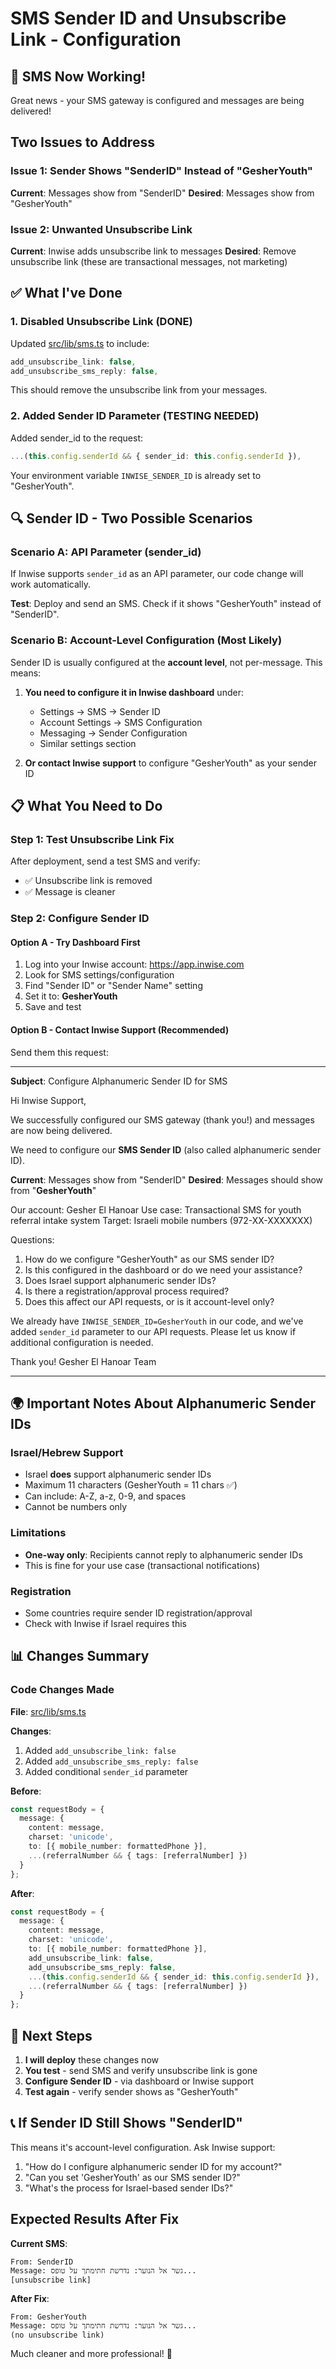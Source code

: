 # SMS Sender ID and Unsubscribe Link - Configuration

## 🎉 SMS Now Working!

Great news - your SMS gateway is configured and messages are being delivered!

## Two Issues to Address

### Issue 1: Sender Shows "SenderID" Instead of "GesherYouth"

**Current**: Messages show from "SenderID"
**Desired**: Messages show from "GesherYouth"

### Issue 2: Unwanted Unsubscribe Link

**Current**: Inwise adds unsubscribe link to messages
**Desired**: Remove unsubscribe link (these are transactional messages, not marketing)

## ✅ What I've Done

### 1. Disabled Unsubscribe Link (DONE)

Updated [src/lib/sms.ts](src/lib/sms.ts) to include:
```typescript
add_unsubscribe_link: false,
add_unsubscribe_sms_reply: false,
```

This should remove the unsubscribe link from your messages.

### 2. Added Sender ID Parameter (TESTING NEEDED)

Added sender_id to the request:
```typescript
...(this.config.senderId && { sender_id: this.config.senderId }),
```

Your environment variable `INWISE_SENDER_ID` is already set to "GesherYouth".

## 🔍 Sender ID - Two Possible Scenarios

### Scenario A: API Parameter (sender_id)

If Inwise supports `sender_id` as an API parameter, our code change will work automatically.

**Test**: Deploy and send an SMS. Check if it shows "GesherYouth" instead of "SenderID".

### Scenario B: Account-Level Configuration (Most Likely)

Sender ID is usually configured at the **account level**, not per-message. This means:

1. **You need to configure it in Inwise dashboard** under:
   - Settings → SMS → Sender ID
   - Account Settings → SMS Configuration
   - Messaging → Sender Configuration
   - Similar settings section

2. **Or contact Inwise support** to configure "GesherYouth" as your sender ID

## 📋 What You Need to Do

### Step 1: Test Unsubscribe Link Fix

After deployment, send a test SMS and verify:
- ✅ Unsubscribe link is removed
- ✅ Message is cleaner

### Step 2: Configure Sender ID

#### Option A - Try Dashboard First
1. Log into your Inwise account: https://app.inwise.com
2. Look for SMS settings/configuration
3. Find "Sender ID" or "Sender Name" setting
4. Set it to: **GesherYouth**
5. Save and test

#### Option B - Contact Inwise Support (Recommended)
Send them this request:

---

**Subject**: Configure Alphanumeric Sender ID for SMS

Hi Inwise Support,

We successfully configured our SMS gateway (thank you!) and messages are now being delivered.

We need to configure our **SMS Sender ID** (also called alphanumeric sender ID).

**Current**: Messages show from "SenderID"
**Desired**: Messages should show from "**GesherYouth**"

Our account: Gesher El Hanoar
Use case: Transactional SMS for youth referral intake system
Target: Israeli mobile numbers (972-XX-XXXXXXX)

Questions:
1. How do we configure "GesherYouth" as our SMS sender ID?
2. Is this configured in the dashboard or do we need your assistance?
3. Does Israel support alphanumeric sender IDs?
4. Is there a registration/approval process required?
5. Does this affect our API requests, or is it account-level only?

We already have `INWISE_SENDER_ID=GesherYouth` in our code, and we've added `sender_id` parameter to our API requests. Please let us know if additional configuration is needed.

Thank you!
Gesher El Hanoar Team

---

## 🌍 Important Notes About Alphanumeric Sender IDs

### Israel/Hebrew Support
- Israel **does** support alphanumeric sender IDs
- Maximum 11 characters (GesherYouth = 11 chars ✅)
- Can include: A-Z, a-z, 0-9, and spaces
- Cannot be numbers only

### Limitations
- **One-way only**: Recipients cannot reply to alphanumeric sender IDs
- This is fine for your use case (transactional notifications)

### Registration
- Some countries require sender ID registration/approval
- Check with Inwise if Israel requires this

## 📊 Changes Summary

### Code Changes Made

**File**: [src/lib/sms.ts](src/lib/sms.ts)

**Changes**:
1. Added `add_unsubscribe_link: false`
2. Added `add_unsubscribe_sms_reply: false`
3. Added conditional `sender_id` parameter

**Before**:
```typescript
const requestBody = {
  message: {
    content: message,
    charset: 'unicode',
    to: [{ mobile_number: formattedPhone }],
    ...(referralNumber && { tags: [referralNumber] })
  }
};
```

**After**:
```typescript
const requestBody = {
  message: {
    content: message,
    charset: 'unicode',
    to: [{ mobile_number: formattedPhone }],
    add_unsubscribe_link: false,
    add_unsubscribe_sms_reply: false,
    ...(this.config.senderId && { sender_id: this.config.senderId }),
    ...(referralNumber && { tags: [referralNumber] })
  }
};
```

## 🚀 Next Steps

1. **I will deploy** these changes now
2. **You test** - send SMS and verify unsubscribe link is gone
3. **Configure Sender ID** - via dashboard or Inwise support
4. **Test again** - verify sender shows as "GesherYouth"

## 📞 If Sender ID Still Shows "SenderID"

This means it's account-level configuration. Ask Inwise support:

1. "How do I configure alphanumeric sender ID for my account?"
2. "Can you set 'GesherYouth' as our SMS sender ID?"
3. "What's the process for Israel-based sender IDs?"

## Expected Results After Fix

**Current SMS**:
```
From: SenderID
Message: גשר אל הנוער: נדרשת חתימתך על טופס...
[unsubscribe link]
```

**After Fix**:
```
From: GesherYouth
Message: גשר אל הנוער: נדרשת חתימתך על טופס...
(no unsubscribe link)
```

Much cleaner and more professional! 🎯
